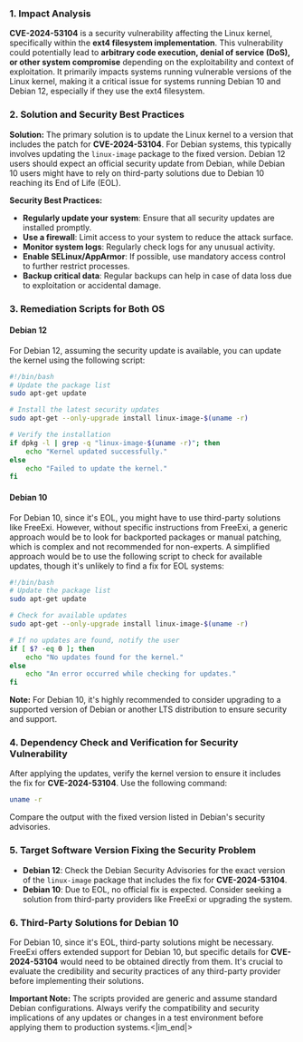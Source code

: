 ### 1. Impact Analysis

**CVE-2024-53104** is a security vulnerability affecting the Linux kernel, specifically within the **ext4 filesystem implementation**. This vulnerability could potentially lead to **arbitrary code execution, denial of service (DoS), or other system compromise** depending on the exploitability and context of exploitation. It primarily impacts systems running vulnerable versions of the Linux kernel, making it a critical issue for systems running Debian 10 and Debian 12, especially if they use the ext4 filesystem.

### 2. Solution and Security Best Practices

**Solution:**
The primary solution is to update the Linux kernel to a version that includes the patch for **CVE-2024-53104**. For Debian systems, this typically involves updating the `linux-image` package to the fixed version. Debian 12 users should expect an official security update from Debian, while Debian 10 users might have to rely on third-party solutions due to Debian 10 reaching its End of Life (EOL).

**Security Best Practices:**
- **Regularly update your system**: Ensure that all security updates are installed promptly.
- **Use a firewall**: Limit access to your system to reduce the attack surface.
- **Monitor system logs**: Regularly check logs for any unusual activity.
- **Enable SELinux/AppArmor**: If possible, use mandatory access control to further restrict processes.
- **Backup critical data**: Regular backups can help in case of data loss due to exploitation or accidental damage.

### 3. Remediation Scripts for Both OS

#### Debian 12

For Debian 12, assuming the security update is available, you can update the kernel using the following script:

```bash
#!/bin/bash
# Update the package list
sudo apt-get update

# Install the latest security updates
sudo apt-get --only-upgrade install linux-image-$(uname -r)

# Verify the installation
if dpkg -l | grep -q "linux-image-$(uname -r)"; then
    echo "Kernel updated successfully."
else
    echo "Failed to update the kernel."
fi
```

#### Debian 10

For Debian 10, since it's EOL, you might have to use third-party solutions like FreeExi. However, without specific instructions from FreeExi, a generic approach would be to look for backported packages or manual patching, which is complex and not recommended for non-experts. A simplified approach would be to use the following script to check for available updates, though it's unlikely to find a fix for EOL systems:

```bash
#!/bin/bash
# Update the package list
sudo apt-get update

# Check for available updates
sudo apt-get --only-upgrade install linux-image-$(uname -r)

# If no updates are found, notify the user
if [ $? -eq 0 ]; then
    echo "No updates found for the kernel."
else
    echo "An error occurred while checking for updates."
fi
```

**Note:** For Debian 10, it's highly recommended to consider upgrading to a supported version of Debian or another LTS distribution to ensure security and support.

### 4. Dependency Check and Verification for Security Vulnerability

After applying the updates, verify the kernel version to ensure it includes the fix for **CVE-2024-53104**. Use the following command:

```bash
uname -r
```

Compare the output with the fixed version listed in Debian's security advisories.

### 5. Target Software Version Fixing the Security Problem

- **Debian 12**: Check the Debian Security Advisories for the exact version of the `linux-image` package that includes the fix for **CVE-2024-53104**.
- **Debian 10**: Due to EOL, no official fix is expected. Consider seeking a solution from third-party providers like FreeExi or upgrading the system.

### 6. Third-Party Solutions for Debian 10

For Debian 10, since it's EOL, third-party solutions might be necessary. FreeExi offers extended support for Debian 10, but specific details for **CVE-2024-53104** would need to be obtained directly from them. It's crucial to evaluate the credibility and security practices of any third-party provider before implementing their solutions.

**Important Note:** The scripts provided are generic and assume standard Debian configurations. Always verify the compatibility and security implications of any updates or changes in a test environment before applying them to production systems.<|im_end|>